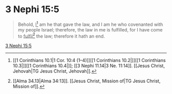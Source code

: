 # 3 Nephi 15:5

> Behold, <u>I</u>[^a] am he that gave the law, and I am he who covenanted with my people Israel; therefore, the law in me is fulfilled, for I have come to <u>fulfil</u>[^b] the law; therefore it hath an end.

[3 Nephi 15:5](https://www.churchofjesuschrist.org/study/scriptures/bofm/3-ne/15?lang=eng&id=p5#p5)


[^a]: [[1 Corinthians 10.1|1 Cor. 10:4 (1–4)]][[1 Corinthians 10.2|]][[1 Corinthians 10.3|]][[1 Corinthians 10.4|]]; [[3 Nephi 11.14|3 Ne. 11:14]]. [[Jesus Christ, Jehovah|TG Jesus Christ, Jehovah]].  
[^b]: [[Alma 34.13|Alma 34:13]]. [[Jesus Christ, Mission of|TG Jesus Christ, Mission of]].  

